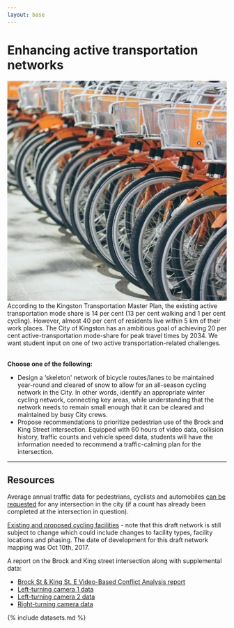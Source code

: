 ```yaml
---
layout: base
---
```


# Enhancing active transportation networks

<div class="row">
<span class="image left"><img src="images/transit.jpg" alt="" /></span>
According to the Kingston Transportation Master Plan, 
the existing active transportation mode share is 14 per cent 
(13 per cent walking and 1 per cent cycling). 
However, almost 40 per cent of residents live within 5 km of their work places. 
The City of Kingston has an ambitious goal of achieving 20 per cent active-transportation
mode-share for peak travel times by 2034. 
We want student input on one of two active transportation-related challenges.
</div>
<br>

**Choose one of the following:**

* Design a ‘skeleton' network of bicycle routes/lanes to be maintained year-round and 
  cleared of snow to allow for an all-season cycling network in the City. 
  In other words, identify an appropriate winter cycling network, 
  connecting key areas, 
  while understanding that the network needs to remain small enough 
  that it can be cleared and maintained by busy City crews.
* Propose recommendations to prioritize pedestrian use of the Brock and King Street intersection.
  Equipped with 60 hours of video data, collision history, traffic counts and vehicle speed data,
  students will have the information needed 
  to recommend a traffic-calming plan for the intersection.

------------------------------------------------------

## Resources

Average annual traffic data for pedestrians, cyclists and automobiles 
[can be requested](https://www.cityofkingston.ca/city-hall/contact-us) 
for any intersection in the city 
(if a count has already been completed at the intersection in question).

[Existing and proposed cycling facilities](/files/existing-proposed-cycling-facilities.kmz) - 
note that this draft network is still subject to change which could include changes to facility types,
facility locations and phasing. 
The date of development for this draft network mapping was Oct 10th, 2017.

A report on the Brock and King street intersection along with supplemental data:
* [Brock St & King St. E Video-Based Conflict Analysis report](VBCA-Kingston-BrockKingStE-updated.pdf)
* [Left-turning camera 1 data](/datasets/LeftTurningVehicle_Pedestrian_Camera1.xlsx)
* [Left-turning camera 2 data](/datasets/LeftTurningVehicle_Pedestrian_Camera2.xlsx)
* [Right-turning camera data](RightTurningVehicle_Pedestrian_Camera1.xlsx)

{% include datasets.md %}
